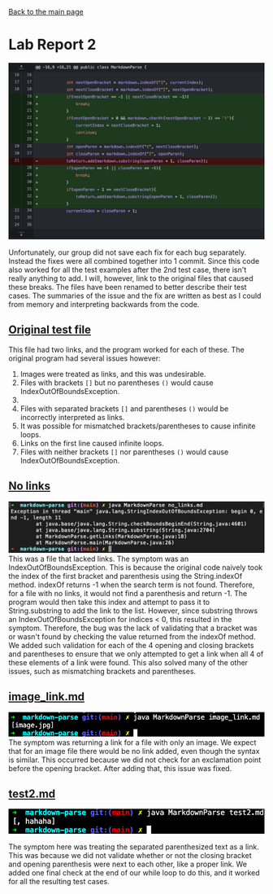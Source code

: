 [Back to the main page](../index.md)

# Lab Report 2

![code_changes.png](images/code_changes.png)

Unfortunately, our group did not save each fix for each bug separately. Instead the fixes were all combined together into 1 commit. Since this code also worked for all the test examples after the 2nd test case, there isn't really anything to add.
I will, however, link to the original files that caused these breaks. The files have been renamed to better describe their test cases. The summaries of the issue and the fix are written as best as I could from memory and interpreting backwards from the code.

## [Original test file](test-file.md)

This file had two links, and the program worked for each of these. The original program had several issues however:

1. Images were treated as links, and this was undesirable.
2. Files with brackets `[]` but no parentheses `()` would cause IndexOutOfBoundsException.
3. 
3. Files with separated brackets `[]` and parentheses `()`  would be incorrectly interpreted as links.
4. It was possible for mismatched brackets/parentheses to cause infinite loops.
5. Links on the first line caused infinite loops.
6. Files with neither brackets `[]` nor parentheses `()` would cause IndexOutOfBoundsException.

## [No links](no_links.md)
![no_links_before_fix](images/no_links_before_fix.png)
This was a file that lacked links. The symptom was an IndexOutOfBoundsException. This is because the original code naively took the index of the first bracket and parenthesis using the String.indexOf method. indexOf returns -1 when the search term is not found. Therefore, for a file with no links, it would not find a parenthesis and return -1. The program would then take this index and attempt to pass it to String.substring to add the link to the list. However, since substring throws an IndexOutOfBoundsException for indices < 0, this resulted in the symptom. Therefore, the bug was the lack of validating that a bracket was or wasn't found by checking the value returned from the indexOf method. We added such validation for each of the 4 opening and closing brackets and parentheses to ensure that we only attempted to get a link when all 4 of these elements of a link were found. This also solved many of the other issues, such as mismatching brackets and parentheses.

## [image_link.md](image_link.md)
![image test](images/Image_Link_test.png)
The symptom was returning a link for a file with only an image. We expect that for an image file there would be no link added, even though the syntax is similar. This occurred because we did not check for an exclamation point before the opening bracket. After adding that, this issue was fixed.

## [test2.md](test2.md)
![separate parenthesis](images/Separate_Parenthesis.png)

The symptom here was treating the separated parenthesized text as a link. This was because we did not validate whether or not the closing bracket and opening parenthesis were next to each other, like a proper link. We added one final check at the end of our while loop to do this, and it worked for all the resulting test cases.